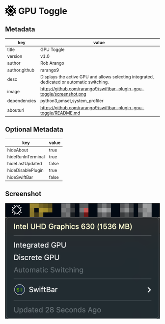 # <img src='./icon.svg' width='36' style='vertical-align: text-bottom'> GPU Toggle

## Metadata

| key           | value                                                                                      |
|---------------|--------------------------------------------------------------------------------------------|
| title         | GPU Toggle                                                                                 |
| version       | v1.0                                                                                       |
| author        | Rob Arango                                                                                 |
| author.github | rarango9                                                                                   |
| desc          | Displays the active GPU and allows selecting integrated, dedicated or automatic switching. |
| image         | https://github.com/rarango9/swiftbar-plugin-gpu-toggle/screenshot.png                      |
| dependencies  | python3,pmset,system_profiler                                                              |
| abouturl      | https://github.com/rarango9/swiftbar-plugin-gpu-toggle/README.md                           |

## Optional Metadata

| key               | value   |
|-------------------|---------|
| hideAbout         | true    |
| hideRunInTerminal | true    |
| hideLastUpdated   | false   |
| hideDisablePlugin | true    |
| hideSwiftBar      | false   |

## Screenshot

![screenshot](./image.png)

